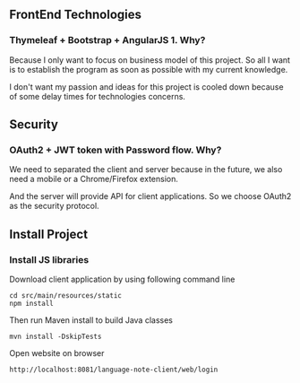 ## FrontEnd Technologies
### Thymeleaf + Bootstrap + AngularJS 1. Why?<br/>
<p>Because I only want to focus on business model of this project. So all I want is to establish the program as soon as possible with my current knowledge.</p> 
<p>I don't want my passion and ideas for this project is cooled down because of some delay times for technologies concerns.</p> 

## Security
### OAuth2 + JWT token with Password flow. Why?
We need to separated the client and server because in the future, we also need a mobile or a Chrome/Firefox extension.<p/>
And the server will provide API for client applications. So we choose OAuth2 as the security protocol.
 
## Install Project
### Install JS libraries
Download client application by using following command line
```
cd src/main/resources/static
npm install 
```
Then run Maven install to build Java classes
```
mvn install -DskipTests
```

Open website on browser
```
http://localhost:8081/language-note-client/web/login
```